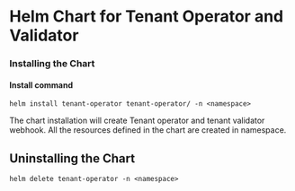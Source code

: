 # Helm Chart for Tenant Operator and Validator

### Installing the Chart

#### Install command
```
helm install tenant-operator tenant-operator/ -n <namespace>
```

The chart installation will create Tenant operator and tenant validator webhook.
All the resources defined in the chart are created in <namespace> namespace.

## Uninstalling the Chart
`helm delete tenant-operator -n <namespace>`
